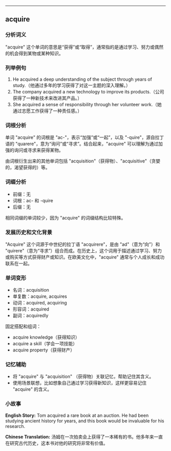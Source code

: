 
---------------
## acquire
### 分析词义
"acquire" 这个单词的意思是“获得”或“取得”，通常指的是通过学习、努力或偶然的机会得到某物或某种知识。

### 列举例句
1. He acquired a deep understanding of the subject through years of study.（他通过多年的学习获得了对这一主题的深入理解。）
2. The company acquired a new technology to improve its products.（公司获得了一种新技术来改进其产品。）
3. She acquired a sense of responsibility through her volunteer work.（她通过志愿工作获得了一种责任感。）

### 词根分析
单词 "acquire" 的词根是 "ac-"，表示“加强”或“一起”，以及 "-quire"，源自拉丁语的 "quarere"，意为“询问”或“寻求”。结合起来，"acquire" 可以理解为通过加强的询问或寻求来获得某物。

由词根衍生出来的其他单词包括 "acquisition"（获得物）、"acquisitive"（贪婪的，渴望获得的）等。

### 词缀分析
- 前缀：无
- 词根：ac- 和 -quire
- 后缀：无

相同词缀的单词较少，因为 "acquire" 的词缀结构比较特殊。

### 发展历史和文化背景
"Acquire" 这个词源于中世纪的拉丁语 "acquirere"，是由 "ad"（意为“向”）和 "quirere"（意为“寻求”）组合而成。在历史上，这个词用于描述通过学习、努力或购买等方式获得财产或知识。在欧美文化中，"acquire" 通常与个人成长和成功联系在一起。

### 单词变形
- 名词：acquisition
- 单复数：acquire, acquires
- 动词：acquired, acquiring
- 形容词：acquired
- 副词：acquiredly

固定搭配和组词：
- acquire knowledge（获得知识）
- acquire a skill（学会一项技能）
- acquire property（获得财产）

### 记忆辅助
- 将 "acquire" 与 "acquisition" （获得物）关联记忆，帮助记住其含义。
- 使用场景联想，比如想象自己通过学习获得新知识，这样更容易记住 "acquire" 的含义。

### 小故事
**English Story:**
Tom acquired a rare book at an auction. He had been studying ancient history for years, and this book would be invaluable for his research.

**Chinese Translation:**
汤姆在一次拍卖会上获得了一本稀有的书。他多年来一直在研究古代历史，这本书对他的研究将非常有价值。

